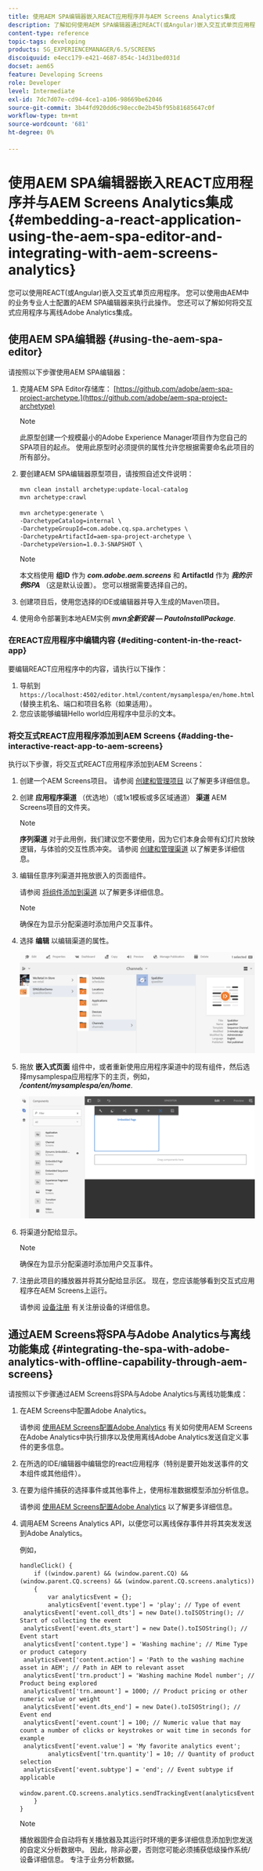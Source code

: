 ```yaml
---
title: 使用AEM SPA编辑器嵌入REACT应用程序并与AEM Screens Analytics集成
description: 了解如何使用AEM SPA编辑器通过REACT(或Angular)嵌入交互式单页应用程序。
content-type: reference
topic-tags: developing
products: SG_EXPERIENCEMANAGER/6.5/SCREENS
discoiquuid: e4ecc179-e421-4687-854c-14d31bed031d
docset: aem65
feature: Developing Screens
role: Developer
level: Intermediate
exl-id: 7dc7d07e-cd94-4ce1-a106-98669be62046
source-git-commit: 3b44fd920dd6c98ecc0e2b45bf95b81685647c0f
workflow-type: tm+mt
source-wordcount: '681'
ht-degree: 0%

---
```


# 使用AEM SPA编辑器嵌入REACT应用程序并与AEM Screens Analytics集成 {#embedding-a-react-application-using-the-aem-spa-editor-and-integrating-with-aem-screens-analytics}

您可以使用REACT(或Angular)嵌入交互式单页应用程序。 您可以使用由AEM中的业务专业人士配置的AEM SPA编辑器来执行此操作。 您还可以了解如何将交互式应用程序与离线Adobe Analytics集成。

## 使用AEM SPA编辑器 {#using-the-aem-spa-editor}

请按照以下步骤使用AEM SPA编辑器：

1. 克隆AEM SPA Editor存储库： [https://github.com/adobe/aem-spa-project-archetype.](https://github.com/adobe/aem-spa-project-archetype)

   >[!NOTE]
   >
   >此原型创建一个规模最小的Adobe Experience Manager项目作为您自己的SPA项目的起点。 使用此原型时必须提供的属性允许您根据需要命名此项目的所有部分。

1. 要创建AEM SPA编辑器原型项目，请按照自述文件说明：

   ```
   mvn clean install archetype:update-local-catalog
   mvn archetype:crawl
   
   mvn archetype:generate \
   -DarchetypeCatalog=internal \
   -DarchetypeGroupId=com.adobe.cq.spa.archetypes \
   -DarchetypeArtifactId=aem-spa-project-archetype \
   -DarchetypeVersion=1.0.3-SNAPSHOT \
   ```

   >[!NOTE]
   >
   >本文档使用 **组ID** 作为 ***com.adobe.aem.screens*** 和 **ArtifactId** 作为 ***我的示例SPA*** （这是默认设置）。 您可以根据需要选择自己的。

1. 创建项目后，使用您选择的IDE或编辑器并导入生成的Maven项目。
1. 使用命令部署到本地AEM实例 ***mvn全新安装 — PautoInstallPackage***.

### 在REACT应用程序中编辑内容 {#editing-content-in-the-react-app}

要编辑REACT应用程序中的内容，请执行以下操作：

1. 导航到 `https://localhost:4502/editor.html/content/mysamplespa/en/home.html` (替换主机名、端口和项目名称（如果适用）。
1. 您应该能够编辑Hello world应用程序中显示的文本。

### 将交互式REACT应用程序添加到AEM Screens {#adding-the-interactive-react-app-to-aem-screens}

执行以下步骤，将交互式REACT应用程序添加到AEM Screens：

1. 创建一个AEM Screens项目。 请参阅 [创建和管理项目](creating-a-screens-project.md) 以了解更多详细信息。
1. 创建 **应用程序渠道** （优选地）（或1x1模板或多区域通道） **渠道** AEM Screens项目的文件夹。

   >[!NOTE]
   >**序列渠道** 对于此用例，我们建议您不要使用，因为它们本身会带有幻灯片放映逻辑，与体验的交互性质冲突。
   >请参阅 [创建和管理渠道](managing-channels.md) 以了解更多详细信息。

1. 编辑任意序列渠道并拖放嵌入的页面组件。

   请参阅 [将组件添加到渠道](adding-components-to-a-channel.md) 以了解更多详细信息。

   >[!NOTE]
   >
   >确保在为显示分配渠道时添加用户交互事件。

1. 选择 **编辑** 以编辑渠道的属性。

   ![screen_shot_2019-02-15at100555am](assets/screen_shot_2019-02-15at100555am.png)

1. 拖放 **嵌入式页面** 组件中，或者重新使用应用程序渠道中的现有组件，然后选择mysamplespa应用程序下的主页，例如， ***/content/mysamplespa/en/home***.

   ![screen_shot_2019-02-15at101104am](assets/screen_shot_2019-02-15at101104am.png)

1. 将渠道分配给显示。

   >[!NOTE]
   >确保在为显示分配渠道时添加用户交互事件。

1. 注册此项目的播放器并将其分配给显示区。 现在，您应该能够看到交互式应用程序在AEM Screens上运行。

   请参阅 [设备注册](device-registration.md) 有关注册设备的详细信息。

## 通过AEM Screens将SPA与Adobe Analytics与离线功能集成 {#integrating-the-spa-with-adobe-analytics-with-offline-capability-through-aem-screens}

请按照以下步骤通过AEM Screens将SPA与Adobe Analytics与离线功能集成：

1. 在AEM Screens中配置Adobe Analytics。

   请参阅 [使用AEM Screens配置Adobe Analytics](configuring-adobe-analytics-aem-screens.md) 有关如何使用AEM Screens在Adobe Analytics中执行排序以及使用离线Adobe Analytics发送自定义事件的更多信息。

1. 在所选的IDE/编辑器中编辑您的react应用程序（特别是要开始发送事件的文本组件或其他组件）。
1. 在要为组件捕获的选择事件或其他事件上，使用标准数据模型添加分析信息。

   请参阅 [使用AEM Screens配置Adobe Analytics](configuring-adobe-analytics-aem-screens.md) 以了解更多详细信息。

1. 调用AEM Screens Analytics API，以便您可以离线保存事件并将其突发发送到Adobe Analytics。

   例如，

   ```
   handleClick() {
       if ((window.parent) && (window.parent.CQ) && (window.parent.CQ.screens) && (window.parent.CQ.screens.analytics))
       {
           var analyticsEvent = {};
           analyticsEvent['event.type'] = 'play'; // Type of event
    analyticsEvent['event.coll_dts'] = new Date().toISOString(); // Start of collecting the event
    analyticsEvent['event.dts_start'] = new Date().toISOString(); // Event start
    analyticsEvent['content.type'] = 'Washing machine'; // Mime Type or product category
    analyticsEvent['content.action'] = 'Path to the washing machine asset in AEM'; // Path in AEM to relevant asset
    analyticsEvent['trn.product'] = 'Washing machine Model number'; // Product being explored
    analyticsEvent['trn.amount'] = 1000; // Product pricing or other numeric value or weight
    analyticsEvent['event.dts_end'] = new Date().toISOString(); // Event end
    analyticsEvent['event.count'] = 100; // Numeric value that may count a number of clicks or keystrokes or wait time in seconds for example
    analyticsEvent['event.value'] = 'My favorite analytics event';
           analyticsEvent['trn.quantity'] = 10; // Quantity of product selection
    analyticsEvent['event.subtype'] = 'end'; // Event subtype if applicable
    window.parent.CQ.screens.analytics.sendTrackingEvent(analyticsEvent);
       }
   }
   ```

   >[!NOTE]
   >
   >播放器固件会自动将有关播放器及其运行时环境的更多详细信息添加到您发送的自定义分析数据中。 因此，除非必要，否则您可能必须捕获低级操作系统/设备详细信息。 专注于业务分析数据。

